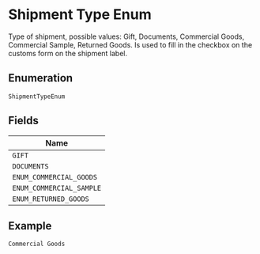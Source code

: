 
# Shipment Type Enum

Type of shipment, possible values: Gift, Documents, Commercial Goods, Commercial Sample, Returned Goods. Is used to fill in the checkbox on the customs form on the shipment label.

## Enumeration

`ShipmentTypeEnum`

## Fields

| Name |
|  --- |
| `GIFT` |
| `DOCUMENTS` |
| `ENUM_COMMERCIAL_GOODS` |
| `ENUM_COMMERCIAL_SAMPLE` |
| `ENUM_RETURNED_GOODS` |

## Example

```
Commercial Goods
```

